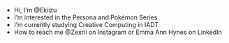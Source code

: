 -  Hi, I’m @Ekiizu
-  I’m interested in the Persona and Pokémon Series
-  I’m currently studying Creative Computing in IADT
-  How to reach me @Zexrii on Instagram or Emma Ann Hynes on LinkedIn

<!---
Ekiizu/Ekiizu is a ✨ special ✨ repository because its `README.md` (this file) appears on your GitHub profile.
You can click the Preview link to take a look at your changes.
--->
